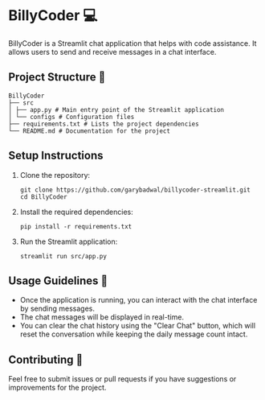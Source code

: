 # BillyCoder 💻

BillyCoder is a Streamlit chat application that helps with code assistance. It allows users to send and receive messages in a chat interface.

## Project Structure 📁

```
BillyCoder
├── src
│ ├── app.py # Main entry point of the Streamlit application
│ └── configs # Configuration files
├── requirements.txt # Lists the project dependencies
└── README.md # Documentation for the project
```


## Setup Instructions

1. Clone the repository:
   ```
   git clone https://github.com/garybadwal/billycoder-streamlit.git
   cd BillyCoder
   ```

2. Install the required dependencies:
   ```
   pip install -r requirements.txt
   ```

3. Run the Streamlit application:
   ```
   streamlit run src/app.py
   ```

## Usage Guidelines 📝

- Once the application is running, you can interact with the chat interface by sending messages.
- The chat messages will be displayed in real-time.
- You can clear the chat history using the "Clear Chat" button, which will reset the conversation while keeping the daily message count intact.

## Contributing 🤝

Feel free to submit issues or pull requests if you have suggestions or improvements for the project.